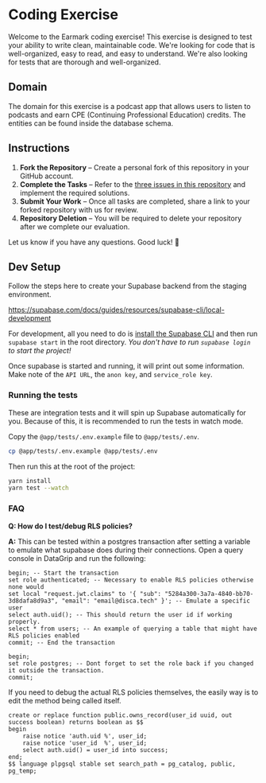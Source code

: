 # Coding Exercise

Welcome to the Earmark coding exercise! This exercise is designed to test your ability to write clean, maintainable
code. We're looking for code that is well-organized, easy to read, and easy to understand. We're also looking for tests
that are thorough and well-organized.

## Domain

The domain for this exercise is a podcast app that allows users to listen to podcasts and earn CPE (Continuing
Professional Education) credits. The entities can be found inside the database schema.

## Instructions

1. **Fork the Repository** – Create a personal fork of this repository in your GitHub account.
2. **Complete the Tasks** – Refer to the
   [three issues in this repository](https://github.com/EarmarkCPE/coding-exercise/issues) and implement the required
   solutions.
3. **Submit Your Work** – Once all tasks are completed, share a link to your forked repository with us for review.
4. **Repository Deletion** – You will be required to delete your repository after we complete our evaluation.

Let us know if you have any questions. Good luck! 🚀

## Dev Setup

Follow the steps here to create your Supabase backend from the staging environment.

https://supabase.com/docs/guides/resources/supabase-cli/local-development

For development, all you need to do is [install the Supabase CLI](https://supabase.com/docs/guides/cli) and then run
`supabase start` in the root directory. _You don't have to run `supabase login` to start the project!_

Once supabase is started and running, it will print out some information. Make note of the `API URL`, the `anon key`,
and `service_role key`.

### Running the tests

These are integration tests and it will spin up Supabase automatically for you. Because of this, it is recommended to
run the tests in watch mode.

Copy the `@app/tests/.env.example` file to `@app/tests/.env`.

```bash
cp @app/tests/.env.example @app/tests/.env
```

Then run this at the root of the project:

```bash
yarn install
yarn test --watch
```

### FAQ

**Q: How do I test/debug RLS policies?**

**A:** This can be tested within a postgres transaction after setting a variable to emulate what supabase does during
their connections. Open a query console in DataGrip and run the following:

```postgresql
begin; -- Start the transaction
set role authenticated; -- Necessary to enable RLS policies otherwise none would
set local "request.jwt.claims" to '{ "sub": "5284a300-3a7a-4840-bb70-3d8dafa8d9a3", "email": "email@disca.tech" }'; -- Emulate a specific user
select auth.uid(); -- This should return the user id if working properly.
select * from users; -- An example of querying a table that might have RLS policies enabled
commit; -- End the transaction
```

```postgresql
begin;
set role postgres; -- Dont forget to set the role back if you changed it outside the transaction.
commit;
```

If you need to debug the actual RLS policies themselves, the easily way is to edit the method being called itself.

```postgresql
create or replace function public.owns_record(user_id uuid, out success boolean) returns boolean as $$
begin
    raise notice 'auth.uid %', user_id;
    raise notice 'user_id  %', user_id;
    select auth.uid() = user_id into success;
end;
$$ language plpgsql stable set search_path = pg_catalog, public, pg_temp;
```
